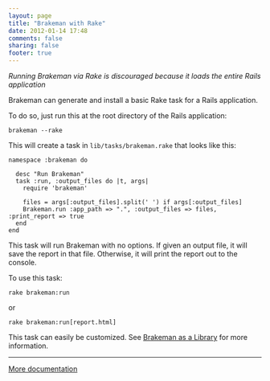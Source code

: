 ```yaml
---
layout: page
title: "Brakeman with Rake"
date: 2012-01-14 17:48
comments: false
sharing: false
footer: true
---
```


*Running Brakeman via Rake is discouraged because it loads the entire Rails application*

Brakeman can generate and install a basic Rake task for a Rails application.

To do so, just run this at the root directory of the Rails application:

    brakeman --rake

This will create a task in `lib/tasks/brakeman.rake` that looks like this:

    namespace :brakeman do

      desc "Run Brakeman"
      task :run, :output_files do |t, args|
        require 'brakeman'

        files = args[:output_files].split(' ') if args[:output_files]
        Brakeman.run :app_path => ".", :output_files => files, :print_report => true
      end
    end

This task will run Brakeman with no options. If given an output file, it will save the report in that file. Otherwise, it will print the report out to the console.

To use this task:

    rake brakeman:run

or

    rake brakeman:run[report.html]

This task can easily be customized. See [Brakeman as a Library](/docs/brakeman_as_a_library) for more information.

---

[More documentation](/docs)
